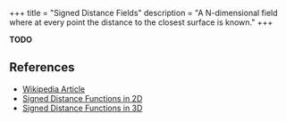 +++
title = "Signed Distance Fields"
description = "A N-dimensional field where at every point the distance to the closest surface is known."
+++

**TODO**

## References

- [Wikipedia Article](https://en.wikipedia.org/wiki/Signed_distance_function)
- [Signed Distance Functions in 2D](https://www.iquilezles.org/www/articles/distfunctions2d/distfunctions2d.htm)
- [Signed Distance Functions in 3D](https://www.iquilezles.org/www/articles/distfunctions/distfunctions.htm)
